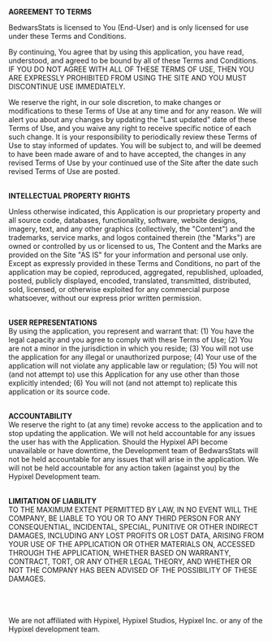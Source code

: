 <b>AGREEMENT TO TERMS</b><br />

BedwarsStats is licensed to You (End-User) and is only licensed for use under these Terms and Conditions.

By continuing, You agree that by using this application, you have read, understood, and agreed to be bound by all of these Terms and Conditions.
IF YOU DO NOT AGREE WITH ALL OF THESE TERMS OF USE, THEN YOU ARE EXPRESSLY PROHIBITED FROM USING THE SITE AND YOU MUST DISCONTINUE USE IMMEDIATELY.

We reserve the right, in our sole discretion, to make changes or modifications to these Terms of Use at any time and for any reason.
We will alert you about any changes by updating the "Last updated" date of these Terms of Use, and you waive any right to receive
specific notice of each such change. It is your responsibility to periodically review these Terms of Use to stay informed of updates.
You will be subject to, and will be deemed to have been made aware of and to have accepted, the changes in any revised Terms of Use
by your continued use of the Site after the date such revised Terms of Use are posted.<br /><br />

<b>INTELLECTUAL PROPERTY RIGHTS</b><br />

Unless otherwise indicated, this Application is our proprietary property and all source code, databases, functionality, software, website designs, 
imagery, text, and any other graphics (collectively, the "Content") and the trademarks, service marks, and logos contained therein (the "Marks")
are owned or controlled by us or licensed to us, The Content and the Marks are provided on the Site "AS IS" for your information and personal use only.
Except as expressly provided in these Terms and Conditions, no part of the application may be copied, reproduced, aggregated, republished, uploaded, 
posted, publicly displayed, encoded, translated, transmitted, distributed, sold, licensed, or otherwise exploited for any commercial purpose
whatsoever, without our express prior written permission.<br /><br />

<b>USER REPRESENTATIONS</b><br />
By using the application, you represent and warrant that:
(1) You have the legal capacity and you agree to comply with these Terms of Use; 
(2) You are not a minor in the jurisdiction in which you reside; 
(3) You will not use the application for any illegal or unauthorized purpose; 
(4) Your use of the application will not violate any applicable law or regulation; 
(5) You will not (and not attempt to) use this Application for any use other than those explicitly intended; 
(6) You will not (and not attempt to) replicate this application or its source code.<br /><br />

<b>ACCOUNTABILITY</b><br />
We reserve the right to (at any time) revoke access to the application and to stop updating the application. We will not held accountable
for any issues the user has with the Application. Should the Hypixel API become unavailable or have downtime, the Development team of BedwarsStats
will not be held accountable for any issues that will arise in the application. We will not be held accountable for any action taken (against you)
by the Hypixel Development team.<br /><br />

<b>LIMITATION OF LIABILITY</b><br />
TO THE MAXIMUM EXTENT PERMITTED BY LAW, IN NO EVENT WILL THE COMPANY, BE LIABLE TO YOU OR TO ANY THIRD PERSON FOR ANY CONSEQUENTIAL, INCIDENTAL, SPECIAL, PUNITIVE
OR OTHER INDIRECT DAMAGES, INCLUDING ANY LOST PROFITS OR LOST DATA, ARISING FROM YOUR USE OF THE APPLICATION OR OTHER MATERIALS ON, ACCESSED THROUGH THE APPLICATION, WHETHER
BASED ON WARRANTY, CONTRACT, TORT, OR ANY OTHER LEGAL THEORY, AND WHETHER OR NOT THE COMPANY HAS BEEN ADVISED OF THE POSSIBILITY OF THESE DAMAGES.<br /><br />

<br /><br />
We are not affiliated with Hypixel, Hypixel Studios, Hypixel Inc. or any of the Hypixel development team.
